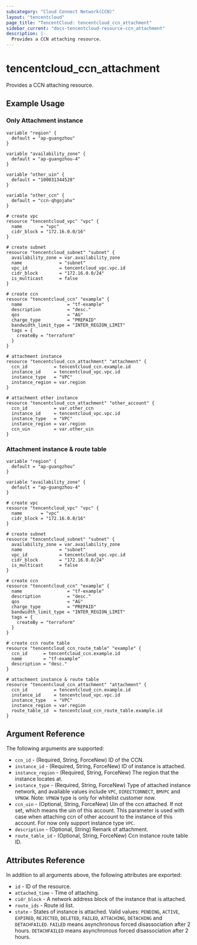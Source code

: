 ```yaml
---
subcategory: "Cloud Connect Network(CCN)"
layout: "tencentcloud"
page_title: "TencentCloud: tencentcloud_ccn_attachment"
sidebar_current: "docs-tencentcloud-resource-ccn_attachment"
description: |-
  Provides a CCN attaching resource.
---
```


# tencentcloud_ccn_attachment

Provides a CCN attaching resource.

## Example Usage

### Only Attachment instance

```hcl
variable "region" {
  default = "ap-guangzhou"
}

variable "availability_zone" {
  default = "ap-guangzhou-4"
}

variable "other_uin" {
  default = "100031344528"
}

variable "other_ccn" {
  default = "ccn-qhgojahx"
}

# create vpc
resource "tencentcloud_vpc" "vpc" {
  name       = "vpc"
  cidr_block = "172.16.0.0/16"
}

# create subnet
resource "tencentcloud_subnet" "subnet" {
  availability_zone = var.availability_zone
  name              = "subnet"
  vpc_id            = tencentcloud_vpc.vpc.id
  cidr_block        = "172.16.0.0/24"
  is_multicast      = false
}

# create ccn
resource "tencentcloud_ccn" "example" {
  name                 = "tf-example"
  description          = "desc."
  qos                  = "AG"
  charge_type          = "PREPAID"
  bandwidth_limit_type = "INTER_REGION_LIMIT"
  tags = {
    createBy = "terraform"
  }
}

# attachment instance
resource "tencentcloud_ccn_attachment" "attachment" {
  ccn_id          = tencentcloud_ccn.example.id
  instance_id     = tencentcloud_vpc.vpc.id
  instance_type   = "VPC"
  instance_region = var.region
}

# attachment other instance
resource "tencentcloud_ccn_attachment" "other_account" {
  ccn_id          = var.other_ccn
  instance_id     = tencentcloud_vpc.vpc.id
  instance_type   = "VPC"
  instance_region = var.region
  ccn_uin         = var.other_uin
}
```

### Attachment instance & route table

```hcl
variable "region" {
  default = "ap-guangzhou"
}

variable "availability_zone" {
  default = "ap-guangzhou-4"
}

# create vpc
resource "tencentcloud_vpc" "vpc" {
  name       = "vpc"
  cidr_block = "172.16.0.0/16"
}

# create subnet
resource "tencentcloud_subnet" "subnet" {
  availability_zone = var.availability_zone
  name              = "subnet"
  vpc_id            = tencentcloud_vpc.vpc.id
  cidr_block        = "172.16.0.0/24"
  is_multicast      = false
}

# create ccn
resource "tencentcloud_ccn" "example" {
  name                 = "tf-example"
  description          = "desc."
  qos                  = "AG"
  charge_type          = "PREPAID"
  bandwidth_limit_type = "INTER_REGION_LIMIT"
  tags = {
    createBy = "terraform"
  }
}

# create ccn route table
resource "tencentcloud_ccn_route_table" "example" {
  ccn_id      = tencentcloud_ccn.example.id
  name        = "tf-example"
  description = "desc."
}

# attachment instance & route table
resource "tencentcloud_ccn_attachment" "attachment" {
  ccn_id          = tencentcloud_ccn.example.id
  instance_id     = tencentcloud_vpc.vpc.id
  instance_type   = "VPC"
  instance_region = var.region
  route_table_id  = tencentcloud_ccn_route_table.example.id
}
```

## Argument Reference

The following arguments are supported:

* `ccn_id` - (Required, String, ForceNew) ID of the CCN.
* `instance_id` - (Required, String, ForceNew) ID of instance is attached.
* `instance_region` - (Required, String, ForceNew) The region that the instance locates at.
* `instance_type` - (Required, String, ForceNew) Type of attached instance network, and available values include `VPC`, `DIRECTCONNECT`, `BMVPC` and `VPNGW`. Note: `VPNGW` type is only for whitelist customer now.
* `ccn_uin` - (Optional, String, ForceNew) Uin of the ccn attached. If not set, which means the uin of this account. This parameter is used with case when attaching ccn of other account to the instance of this account. For now only support instance type `VPC`.
* `description` - (Optional, String) Remark of attachment.
* `route_table_id` - (Optional, String, ForceNew) Ccn instance route table ID.

## Attributes Reference

In addition to all arguments above, the following attributes are exported:

* `id` - ID of the resource.
* `attached_time` - Time of attaching.
* `cidr_block` - A network address block of the instance that is attached.
* `route_ids` - Route id list.
* `state` - States of instance is attached. Valid values: `PENDING`, `ACTIVE`, `EXPIRED`, `REJECTED`, `DELETED`, `FAILED`, `ATTACHING`, `DETACHING` and `DETACHFAILED`. `FAILED` means asynchronous forced disassociation after 2 hours. `DETACHFAILED` means asynchronous forced disassociation after 2 hours.


